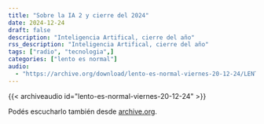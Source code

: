```yaml
---
title: "Sobre la IA 2 y cierre del 2024"
date: 2024-12-24
draft: false
description: "Inteligencia Artifical, cierre del año"
rss_description: "Inteligencia Artifical, cierre del año"
tags: ["radio", "tecnologia",]
categories: ["lento es normal"]
audio:
  - "https://archive.org/download/lento-es-normal-viernes-20-12-24/LENTO%20ES%20NORMAL%20VIERNES%2020-12-24.mp3"
---
```




{{< archiveaudio id="lento-es-normal-viernes-20-12-24" >}}

Podés escucharlo también desde [archive.org](https://archive.org/details/lento-es-normal-viernes-20-12-24).
